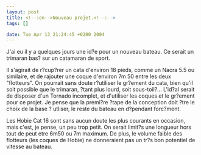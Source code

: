 ```yaml
--- 
layout: post
title: <!--:en-->Nouveau projet.<!--:-->
tags: []

date: Tue Apr 13 21:24:45 +0200 2004
---
```

J'ai eu il y a quelques jours une id?e pour un nouveau bateau. Ce serait un trimaran bas? sur un catamaran de sport.
 
Il s'agirait de r?cup?rer un cata d'environ 18 pieds, comme un Nacra 5.5 ou similaire, et de rajouter une coque d'environ 7m 50 entre les deux "flotteurs". On pourrait sans doute r?utiliser le gr?ement du cata, bien qu'il soit possible que le trimaran, ?tant plus lourd, soit sous-toil?...
L'id?al serait de disposer d'un Tornado incomplet, et d'utiliser les coques et le gr?ement pour ce projet. Je pense que la premi?re ?tape de la conception doit ?tre le choix de la base ?  utliser, le reste du bateau en d?pendant forc?ment.

Les Hobie Cat 16 sont sans aucun doute les plus courants en occasion, mais c'est, je pense, un peu trop petit. On serait limit?s   une longueur hors tout de peut etre 6m50 ou 7m maximum. De plus, le volume faible des flotteurs (les coques de Hobie) ne donneraient pas un tr?s bon potentiel de vitesse au bateau.
